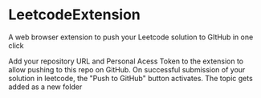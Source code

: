 # LeetcodeExtension
A web browser extension to push your Leetcode solution to GItHub in one click

Add your repository URL and Personal Acess Token to the extension to allow pushing to this repo on GitHub.
On successful submission of your solution in leetcode, the "Push to GitHub" button activates. The topic gets added as a new folder 